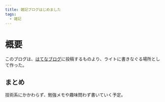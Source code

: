 ```yaml
---
title: 雑記ブログはじめました
tags:
  - 雑記
---
```


# 概要

このブログは、[はてなブログ](https://kic-yuuki.hatenablog.com/)に投稿するものより、ライトに書きなぐる場所として作った。

## まとめ

技術系にかかわらず、勉強メモや趣味問わず書いていく予定。
